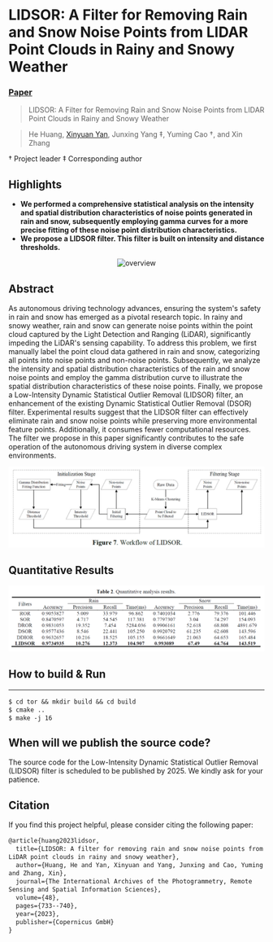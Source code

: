 # LIDSOR: A Filter for Removing Rain and Snow Noise Points from LIDAR Point Clouds in Rainy and Snowy Weather

### [Paper](https://isprs-archives.copernicus.org/articles/XLVIII-1-W2-2023/733/2023/)

> LIDSOR: A Filter for Removing Rain and Snow Noise Points from LIDAR Point Clouds in Rainy and Snowy Weather

> He Huang, [Xinyuan Yan](https://naclzno.github.io/Xinyuan-Yan/), Junxing Yang $\ddagger$, Yuming Cao $\dagger$, and Xin Zhang

$\dagger$ Project leader $\ddagger$ Corresponding author

## Highlights

- **We performed a comprehensive statistical analysis on the intensity and spatial distribution characteristics of noise points generated in rain and snow, subsequently employing gamma curves for a more precise fitting of these noise point distribution characteristics.**
- **We propose a LIDSOR filter. This filter is built on intensity and distance thresholds.**


<p align="center">
    <img src="./figures/points.gif" alt="overview" width="50%">
</p>

## Abstract

As autonomous driving technology advances, ensuring the system's safety in rain and snow has emerged as a pivotal research topic. In rainy and snowy weather, rain and snow can generate noise points within the point cloud captured by the Light Detection and Ranging (LiDAR), significantly impeding the LiDAR's sensing capability. To address this problem, we first manually label the point cloud data gathered in rain and snow, categorizing all points into noise points and non-noise points. Subsequently, we analyze the intensity and spatial distribution characteristics of the rain and snow noise points and employ the gamma distribution curve to illustrate the spatial distribution characteristics of these noise points. Finally, we propose a Low-Intensity Dynamic Statistical Outlier Removal (LIDSOR) filter, an enhancement of the existing Dynamic Statistical Outlier Removal (DSOR) filter. Experimental results suggest that the LIDSOR filter can effectively eliminate rain and snow noise points while preserving more environmental feature points. Additionally, it consumes fewer computational resources. The filter we propose in this paper significantly contributes to the safe operation of the autonomous driving system in diverse complex environments.

![network](./figures/network.jpg)

## Quantitative Results

![results_light](./figures/results.png)



## How to build & Run

------

   ```
   $ cd tor && mkdir build && cd build
   $ cmake ..
   $ make -j 16
   ```

## When will we publish the source code?

The source code for the Low-Intensity Dynamic Statistical Outlier Removal (LIDSOR) filter is scheduled to be published by 2025. We kindly ask for your patience.


## Citation

If you find this project helpful, please consider citing the following paper:
```
@article{huang2023lidsor,
  title={LIDSOR: A filter for removing rain and snow noise points from LiDAR point clouds in rainy and snowy weather},
  author={Huang, He and Yan, Xinyuan and Yang, Junxing and Cao, Yuming and Zhang, Xin},
  journal={The International Archives of the Photogrammetry, Remote Sensing and Spatial Information Sciences},
  volume={48},
  pages={733--740},
  year={2023},
  publisher={Copernicus GmbH}
}
```

